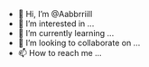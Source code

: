 - 👋 Hi, I’m @Aabbrriill
- 👀 I’m interested in ...
- 🌱 I’m currently learning ...
- 💞️ I’m looking to collaborate on ...
- 📫 How to reach me ...

<!---
Aabbrriill/Aabbrriill is a ✨ special ✨ repository because its `README.md` (this file) appears on your GitHub profile.
You can click the Preview link to take a look at your changes.
--->
